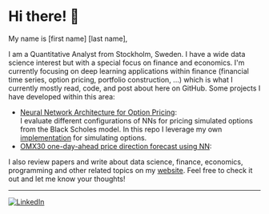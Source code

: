 # Hi there! :wave:

My name is [first name] [last name],<br/>

I am a Quantitative Analyst from Stockholm, Sweden. I have a wide data science interest but with a special focus on finance and economics. I'm currently focusing on deep learning applications within finance (financial time series, option pricing, portfolio construction, ...) which is what I currently mostly read, code, and post about here on GitHub. Some projects I have developed within this area:

- [Neural Network Architecture for Option Pricing](http://www.google.com):<br/>
  I evaluate different configurations of NNs for pricing simulated options from the Black Scholes model. In this repo I leverage my own [implementation](https://github.com/oscthe/option-price-simulation) for simulating options.
- [OMX30 one-day-ahead price direction forecast using NN](http://www.google.com):<br/>
  

I also review papers and write about data science, finance, economics, programming and other related topics on my [website](http://www.google.com). Feel free to check it out and let me know your thoughts!

------------------------------------
[![LinkedIn](https://img.shields.io/badge/-LinkedIn-blue.svg?style=flat-square&logo=linkedin&colorB=0077b5)](http://www.google.com)
